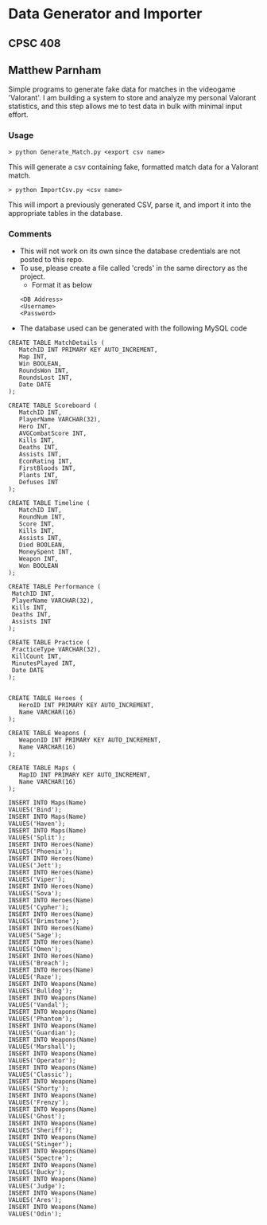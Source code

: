 # Data Generator and Importer
## CPSC 408
## Matthew Parnham
Simple programs to generate fake data for matches in the videogame 'Valorant'.  I am building a system to store
and analyze my personal Valorant statistics, and this step allows me to test data in bulk
with minimal input effort.
### Usage
```
> python Generate_Match.py <export csv name>
```
This will generate a csv containing fake, formatted match data for a Valorant match.
```
> python ImportCsv.py <csv name>
```
This will import a previously generated CSV, parse it, and import it into the appropriate tables in the database.

### Comments
* This will not work on its own since the database credentials are not posted to this repo.
* To use, please create a file called 'creds' in the same directory as the project.
    * Format it as below
    ```
  <DB Address>
  <Username>
  <Password>
    ``` 
 * The database used can be generated with the following MySQL code
 ```mysql
CREATE TABLE MatchDetails (
    MatchID INT PRIMARY KEY AUTO_INCREMENT,
    Map INT,
    Win BOOLEAN,
    RoundsWon INT,
    RoundsLost INT,
    Date DATE
);

CREATE TABLE Scoreboard (
    MatchID INT,
    PlayerName VARCHAR(32),
    Hero INT,
    AVGCombatScore INT,
    Kills INT,
    Deaths INT,
    Assists INT,
    EconRating INT,
    FirstBloods INT,
    Plants INT,
    Defuses INT
);

CREATE TABLE Timeline (
    MatchID INT,
    RoundNum INT,
    Score INT,
    Kills INT,
    Assists INT,
    Died BOOLEAN,
    MoneySpent INT,
    Weapon INT,
    Won BOOLEAN
);

CREATE TABLE Performance (
  MatchID INT,
  PlayerName VARCHAR(32),
  Kills INT,
  Deaths INT,
  Assists INT
);

CREATE TABLE Practice (
  PracticeType VARCHAR(32),
  KillCount INT,
  MinutesPlayed INT,
  Date DATE
);


CREATE TABLE Heroes (
    HeroID INT PRIMARY KEY AUTO_INCREMENT,
    Name VARCHAR(16)
);

CREATE TABLE Weapons (
    WeaponID INT PRIMARY KEY AUTO_INCREMENT,
    Name VARCHAR(16)
);

CREATE TABLE Maps (
    MapID INT PRIMARY KEY AUTO_INCREMENT,
    Name VARCHAR(16)
);

INSERT INTO Maps(Name)
VALUES('Bind');
INSERT INTO Maps(Name)
VALUES('Haven');
INSERT INTO Maps(Name)
VALUES('Split');
INSERT INTO Heroes(Name)
VALUES('Phoenix');
INSERT INTO Heroes(Name)
VALUES('Jett');
INSERT INTO Heroes(Name)
VALUES('Viper');
INSERT INTO Heroes(Name)
VALUES('Sova');
INSERT INTO Heroes(Name)
VALUES('Cypher');
INSERT INTO Heroes(Name)
VALUES('Brimstone');
INSERT INTO Heroes(Name)
VALUES('Sage');
INSERT INTO Heroes(Name)
VALUES('Omen');
INSERT INTO Heroes(Name)
VALUES('Breach');
INSERT INTO Heroes(Name)
VALUES('Raze');
INSERT INTO Weapons(Name)
VALUES('Bulldog');
INSERT INTO Weapons(Name)
VALUES('Vandal');
INSERT INTO Weapons(Name)
VALUES('Phantom');
INSERT INTO Weapons(Name)
VALUES('Guardian');
INSERT INTO Weapons(Name)
VALUES('Marshall');
INSERT INTO Weapons(Name)
VALUES('Operator');
INSERT INTO Weapons(Name)
VALUES('Classic');
INSERT INTO Weapons(Name)
VALUES('Shorty');
INSERT INTO Weapons(Name)
VALUES('Frenzy');
INSERT INTO Weapons(Name)
VALUES('Ghost');
INSERT INTO Weapons(Name)
VALUES('Sheriff');
INSERT INTO Weapons(Name)
VALUES('Stinger');
INSERT INTO Weapons(Name)
VALUES('Spectre');
INSERT INTO Weapons(Name)
VALUES('Bucky');
INSERT INTO Weapons(Name)
VALUES('Judge');
INSERT INTO Weapons(Name)
VALUES('Ares');
INSERT INTO Weapons(Name)
VALUES('Odin');
```
